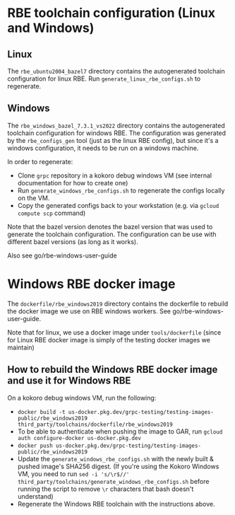 # RBE toolchain configuration (Linux and Windows)

## Linux

The `rbe_ubuntu2004_bazel7` directory contains the autogenerated toolchain configuration for linux RBE.
Run `generate_linux_rbe_configs.sh` to regenerate.

## Windows

The `rbe_windows_bazel_7.3.1_vs2022` directory contains the autogenerated toolchain configuration for windows RBE.
The configuration was generated by the `rbe_configs_gen` tool (just as the linux RBE config),
but since it's a windows configuration, it needs to be run on a windows machine.

In order to regenerate:
- Clone `grpc` repository in a kokoro debug windows VM (see internal documentation for how to create one)
- Run `generate_windows_rbe_configs.sh` to regenerate the configs locally on the VM.
- Copy the generated configs back to your workstation (e.g. via `gcloud compute scp` command)

Note that the bazel version denotes the bazel version that was used to generate the toolchain configuration. The configuration
can be use with different bazel versions (as long as it works).

Also see go/rbe-windows-user-guide

# Windows RBE docker image

The `dockerfile/rbe_windows2019` directory contains the dockerfile to rebuild the docker image we use on RBE windows workers. See go/rbe-windows-user-guide.

Note that for linux, we use a docker image under `tools/dockerfile` (since for Linux RBE docker image is simply of the testing docker images
we maintain)

## How to rebuild the Windows RBE docker image and use it for Windows RBE

On a kokoro debug windows VM, run the following:
- `docker build -t us-docker.pkg.dev/grpc-testing/testing-images-public/rbe_windows2019 third_party/toolchains/dockerfile/rbe_windows2019`
- To be able to authenticate when pushing the image to GAR, run `gcloud auth configure-docker us-docker.pkg.dev`
- `docker push us-docker.pkg.dev/grpc-testing/testing-images-public/rbe_windows2019`
- Update the `generate_windows_rbe_configs.sh` with the newly built & pushed image's SHA256 digest.
  (If you're using the Kokoro Windows VM, you need to run `sed -i 's/\r$//' third_party/toolchains/generate_windows_rbe_configs.sh`
   before running the script to remove `\r` characters that bash doesn't understand)
- Regenerate the Windows RBE toolchain with the instructions above.
